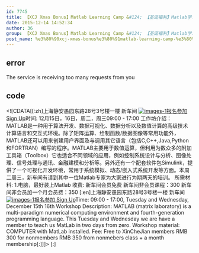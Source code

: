 ```yaml
---
id: 7745
title: 【XCJ Xmas Bonus】Matlab Learning Camp &#124; 【圣诞福利】Matlab学习集训
date: 2015-12-14 14:52:34
author: 36
group: 【XCJ Xmas Bonus】Matlab Learning Camp &#124; 【圣诞福利】Matlab学习集训
post_name: %e3%80%90xcj-xmas-bonus%e3%80%91matlab-learning-camp-%e3%80%90%e5%9c%a3%e8%af%9e%e7%a6%8f%e5%88%a9%e3%80%91matlab%e5%ad%a6%e4%b9%a0%e9%9b%86%e8%ae%ad
---
```


## error
The service is receiving too many requests from you

## code
 <!\[CDATA\[\[:zh\]上海静安愚园东路28号3号楼一楼 新车间 [![images-1](http://139.162.84.35/wp-content/uploads/2015/12/images-1.jpg)](http://139.162.84.35/wp-content/uploads/2015/12/images-1.jpg)[报名参加 Sign Up](http://www.huodongxing.com/event/8312996453600 "立即报名")时间: 12月15日，16日，周二，周三09:00 - 17:00 工作坊介绍： MATLAB是一种用于算法开发、数据可视化、数据分析以及数值计算的高级技术计算语言和交互式环境。除了矩阵运算、绘制函数/数据图像等常用功能外，MATLAB还可以用来创建用户界面及与调用其它语言（包括C,C++,Java,Python和FORTRAN）编写的程序。MATLAB主要用于数值运算，但利用为数众多的附加工具箱（Toolbox）它也适合不同领域的应用，例如控制系统设计与分析、图像处理、信号处理与通讯、金融建模和分析等。另外还有一个配套软件包Simulink，提供了一个可视化开发环境，常用于系统模拟、动态/嵌入式系统开发等方面。本周二周三，新车间有请到其中一位Matlab专家为大家进行为期两天的培训。 所需材料: 1.电脑，最好装上Matlab 收费: 新车间会员免费 新车间非会员课程：300 新车间非会员加一个月会员费：350 \[:en\]上海静安愚园东路28号3号楼一楼 新车间 [![images-1](http://139.162.84.35/wp-content/uploads/2015/12/images-1.jpg)](http://139.162.84.35/wp-content/uploads/2015/12/images-1.jpg)[报名参加 Sign Up](http://www.huodongxing.com/event/8312996453600 "立即报名")Time: 09:00 - 17:00, Tuesday and Wednesday, December 15th 16th Workshop Description: MATLAB (matrix laboratory) is a multi-paradigm numerical computing environment and fourth-generation programming language. This Tuesday and Wednesday we are have a member to teach us MatLab in two days from zero. Workshop material: COMPUTER with MatLab installed. Fee: Free to XinCheJian members RMB 300 for nonmembers RMB 350 from nonmebers class + a month membership\[:\]\]\]> \[:\]

